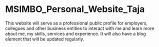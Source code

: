 # MSIMBO_Personal_Website_Taja

This website will serve as a professional public profile for employers, collegues and other business entities to interact with me and learn more about me, my skills, services and experience. It will also have a blog element that will be updated regularly.

